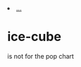 <li><a href="#user-content-ice-cube">...<a/></li>

<h1>ice-cube</h1><p>is not for the pop chart</p>
